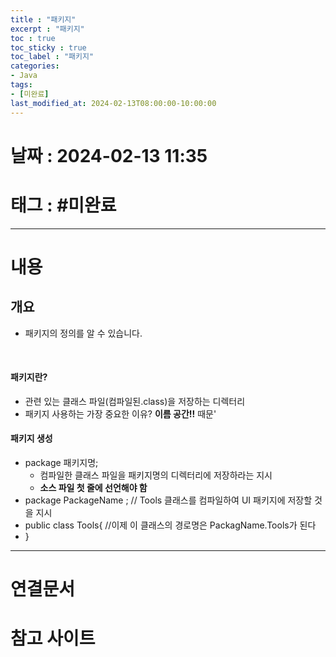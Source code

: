 ```yaml
---
title : "패키지"
excerpt : "패키지"
toc : true
toc_sticky : true
toc_label : "패키지"
categories:
- Java
tags:
- [미완료]
last_modified_at: 2024-02-13T08:00:00-10:00:00
---
```


# 날짜 : 2024-02-13 11:35

# 태그 : #미완료 
---

# 내용

## 개요
- 패키지의 정의를 알 수 있습니다.
<br>

#### 패키지란?
- 관련 있는 클래스 파일(컴파일된.class)을 저장하는 디렉터리
- 패키지 사용하는 가장 중요한 이유? **이름 공간!!** 때문'

#### 패키지 생성
- package 패키지명;
	- 컴파일한 클래스 파일을 패키지명의 디렉터리에 저장하라는 지시
	- **소스 파일 첫 줄에 선언해야 함**
- package PackageName ; // Tools 클래스를 컴파일하여 UI 패키지에 저장할 것을 지시
- public class Tools{ //이제 이 클래스의 경로명은 PackagName.Tools가 된다
- }

---

# 연결문서 

# 참고 사이트
